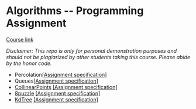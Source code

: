 # Algorithms -- Programming Assignment

[Course link](https://www.coursera.org/learn/algorithms-part1)

*Disclaimer: This repo is only for personal demonstration purposes and should not be plagiarized by other students taking this course. Please abide by the honor code.*

- Percolation[[Assignment specification]](http://coursera.cs.princeton.edu/algs4/assignments/percolation.html)
- Queues[[Assignment specification]](http://coursera.cs.princeton.edu/algs4/assignments/queues.html)
- [CollinearPoints](CollinearPoints) [[Assignment specification]](http://coursera.cs.princeton.edu/algs4/assignments/collinear.html)
- [8puzzle](8puzzle) [[Assignment specification]](http://coursera.cs.princeton.edu/algs4/assignments/8puzzle.html)
- [KdTree](KdTree) [[Assignment specification]](http://coursera.cs.princeton.edu/algs4/assignments/kdtree.html)
